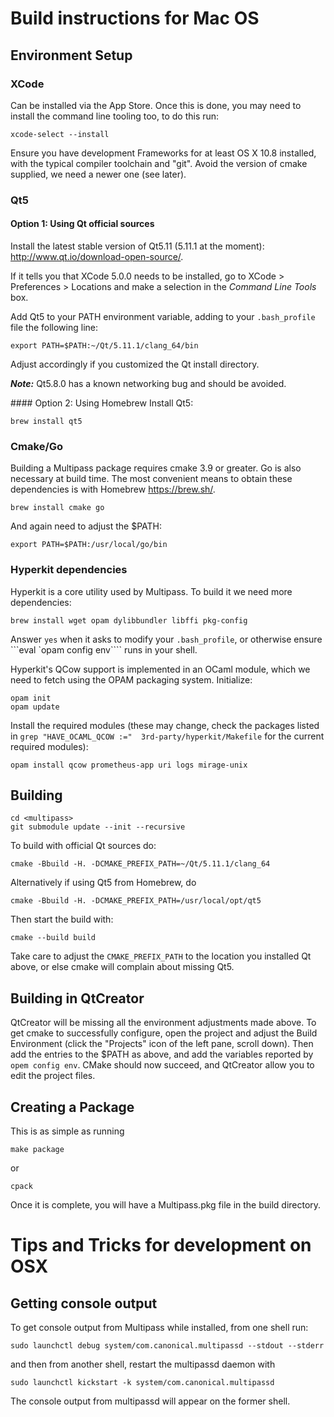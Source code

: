 Build instructions for Mac OS
=============================

Environment Setup
-----------------
### XCode
Can be installed via the App Store. Once this is done, you may need to install the command line tooling too, to do this run:

    xcode-select --install

Ensure you have development Frameworks for at least OS X 10.8 installed, with the typical compiler toolchain and "git". Avoid the version of cmake supplied, we need a newer one (see later).

### Qt5
#### Option 1: Using Qt official sources
Install the latest stable version of Qt5.11 (5.11.1 at the moment): <http://www.qt.io/download-open-source/>.

If it tells you that XCode 5.0.0 needs to be installed, go to XCode > Preferences > Locations and make a selection in the _Command Line Tools_ box.

Add Qt5 to your PATH environment variable, adding to your `.bash_profile` file the following line:

    export PATH=$PATH:~/Qt/5.11.1/clang_64/bin

Adjust accordingly if you customized the Qt install directory.

***Note:*** Qt5.8.0 has a known networking bug and should be avoided.

#### Option 2: Using Homebrew
Install Qt5:

    brew install qt5

### Cmake/Go
Building a Multipass package requires cmake 3.9 or greater. Go is also necessary at build time. The most convenient means to obtain these dependencies is with Homebrew <https://brew.sh/>.

    brew install cmake go

And again need to adjust the $PATH:

    export PATH=$PATH:/usr/local/go/bin

### Hyperkit dependencies
Hyperkit is a core utility used by Multipass. To build it we need more dependencies:

    brew install wget opam dylibbundler libffi pkg-config

Answer `yes` when it asks to modify your `.bash_profile`, or otherwise ensure ```eval `opam config env```` runs in your shell.

Hyperkit's QCow support is implemented in an OCaml module, which we need to fetch using the OPAM packaging system. Initialize:

    opam init
    opam update

Install the required modules (these may change, check the packages listed in `grep "HAVE_OCAML_QCOW :="  3rd-party/hyperkit/Makefile` for the current required modules):

    opam install qcow prometheus-app uri logs mirage-unix

Building
---------------------------------------
    cd <multipass>
    git submodule update --init --recursive

To build with official Qt sources do:

    cmake -Bbuild -H. -DCMAKE_PREFIX_PATH=~/Qt/5.11.1/clang_64

Alternatively if using Qt5 from Homebrew, do

    cmake -Bbuild -H. -DCMAKE_PREFIX_PATH=/usr/local/opt/qt5

Then start the build with:

    cmake --build build

Take care to adjust the `CMAKE_PREFIX_PATH` to the location you installed Qt above, or else cmake will complain about missing Qt5.

Building in QtCreator
---------------------
QtCreator will be missing all the environment adjustments made above. To get cmake to successfully configure, open the project and adjust the Build Environment (click the "Projects" icon of the left pane, scroll down). Then add the entries to the $PATH as above, and add the variables reported by `opem config env`. CMake should now succeed, and QtCreator allow you to edit the project files.


Creating a Package
------------------
This is as simple as running

    make package

or

    cpack

Once it is complete, you will have a Multipass.pkg file in the build directory.


Tips and Tricks for development on OSX
======================================

Getting console output
----------------------
To get console output from Multipass while installed, from one shell run:

    sudo launchctl debug system/com.canonical.multipassd --stdout --stderr

and then from another shell, restart the multipassd daemon with

    sudo launchctl kickstart -k system/com.canonical.multipassd

The console output from multipassd will appear on the former shell.
